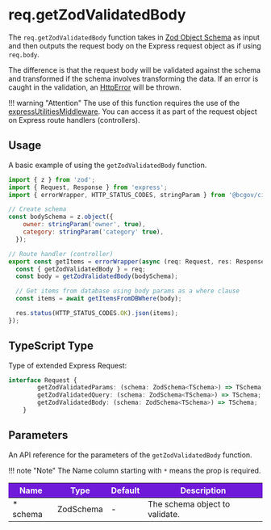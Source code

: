 # req.getZodValidatedBody

The `req.getZodValidatedBody` function takes in [Zod Object Schema] as input and then outputs the request body on the Express request object as if using `req.body`. 

The difference is that the request body will be validated against the schema and transformed if the schema involves transforming the data. If an error is caught in the validation, an [HttpError] will be thrown.

!!! warning "Attention"
    The use of this function requires the use of the [expressUtilitiesMiddleware]. You can access it as part of the request object on Express route handlers (controllers).

## Usage

A basic example of using the `getZodValidatedBody` function.

```JavaScript
import { z } from 'zod';
import { Request, Response } from 'express';
import { errorWrapper, HTTP_STATUS_CODES, stringParam } from '@bcgov/citz-imb-express-utilities';

// Create schema
const bodySchema = z.object({
    owner: stringParam('owner', true),
    category: stringParam('category' true),
  });

// Route handler (controller)
export const getItems = errorWrapper(async (req: Request, res: Response) => {
  const { getZodValidatedBody } = req;
  const body = getZodValidatedBody(bodySchema);

  // Get items from database using body params as a where clause
  const items = await getItemsFromDBWhere(body);

  res.status(HTTP_STATUS_CODES.OK).json(items);
});
```

## TypeScript Type

Type of extended Express Request:

<!-- The following code block is auto generated when types in the package change. -->
<!-- TYPE: Request -->
```TypeScript
interface Request {
        getZodValidatedParams: (schema: ZodSchema<TSchema>) => TSchema;
        getZodValidatedQuery: (schema: ZodSchema<TSchema>) => TSchema;
        getZodValidatedBody: (schema: ZodSchema<TSchema>) => TSchema;
    }
```

## Parameters

An API reference for the parameters of the `getZodValidatedBody` function.

!!! note "Note"
    The Name column starting with `*` means the prop is required.

<table>
  <!-- Table columns -->
  <thead>
    <tr>
      <th style="background: #6f19d9; color: white;">Name</th>
      <th style="background: #6f19d9; color: white;">Type</th>
      <th style="background: #6f19d9; color: white;">Default</th>
      <th style="background: #6f19d9; color: white;">Description</th>
    </tr>
  </thead>

  <!-- Table rows -->
  <tbody>
    <tr>
      <td>* schema</td>
      <td>ZodSchema<unknown></td>
      <td>-</td>
      <td>The schema object to validate.</td>
    </tr>
  </tbody>
</table>

<!-- Link References -->
[Zod Object Schema]: https://zod.dev/?id=objects
[HttpError]: ../../../http-error
[expressUtilitiesMiddleware]: ../../../middleware
